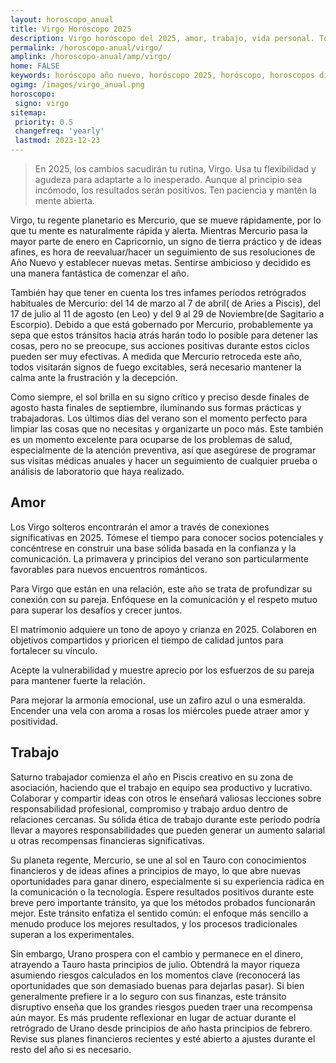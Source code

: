 ```yaml
---
layout: horoscopo_anual
title: Virgo Horóscopo 2025 
description: Virgo horóscopo del 2025, amor, trabajo, vida personal. Todas las predicciones para Virgo 2025 gratis. Disfruta este año nuevo.
permalink: /horoscopo-anual/virgo/
amplink: /horoscopo-anual/amp/virgo/
home: FALSE
keywords: horóscopo año nuevo, horóscopo 2025, horóscopo, horoscopos diarios gratis del dia de hoy, horóscopo diario gratis,horóscopo ano nuevo 2025, horóscopo esperanza gracia, horoscopo Virgo 2025, horoscop, horóscopos gratis, horoscopo Virgo, horoscopo Virgo 2025 gratis, Tarot, Astrologia, Zodíaco, Virgo, horoscopo gratis,tarot en femenino,videncia gratuita,horoscopos gratuitos,horóscopos, astrologia,videncia gratis
ogimg: /images/virgo_anual.png
horoscopo:
 signo: virgo
sitemap:
 priority: 0.5
 changefreq: 'yearly'
 lastmod: 2023-12-23
---
```





> En 2025, los cambios sacudirán tu rutina, Virgo. Usa tu flexibilidad y agudeza para adaptarte a lo inesperado. Aunque al principio sea incómodo, los resultados serán positivos. Ten paciencia y mantén la mente abierta.


Virgo, tu regente planetario es Mercurio, que se mueve rápidamente, por lo que tu mente es naturalmente rápida y alerta. Mientras Mercurio pasa la mayor parte de enero en Capricornio, un signo de tierra práctico y de ideas afines, es hora de reevaluar/hacer un seguimiento de sus resoluciones de Año Nuevo y establecer nuevas metas. Sentirse ambicioso y decidido es una manera fantástica de comenzar el año.

También hay que tener en cuenta los tres infames períodos retrógrados habituales de Mercurio: del 14 de marzo al 7 de abril( de Aries a Piscis), del 17 de julio al 11 de agosto (en Leo) y del 9 al 29 de Noviembre(de Sagitario a Escorpio). Debido a que está gobernado por Mercurio, probablemente ya sepa que estos tránsitos hacia atrás harán todo lo posible para detener las cosas, pero no se preocupe, sus acciones positivas durante estos ciclos pueden ser muy efectivas. A medida que Mercurio retroceda este año, todos visitarán signos de fuego excitables, será necesario mantener la calma ante la frustración y la decepción.

Como siempre, el sol brilla en su signo crítico y preciso desde finales de agosto hasta finales de septiembre, iluminando sus formas prácticas y trabajadoras. Los últimos días del verano son el momento perfecto para limpiar las cosas que no necesitas y organizarte un poco más. Este también es un momento excelente para ocuparse de los problemas de salud, especialmente de la atención preventiva, así que asegúrese de programar sus visitas médicas anuales y hacer un seguimiento de cualquier prueba o análisis de laboratorio que haya realizado.

## Amor

Los Virgo solteros encontrarán el amor a través de conexiones significativas en 2025. Tómese el tiempo para conocer socios potenciales y concéntrese en construir una base sólida basada en la confianza y la comunicación. La primavera y principios del verano son particularmente favorables para nuevos encuentros románticos.

Para Virgo que están en una relación, este año se trata de profundizar su conexión con su pareja. Enfóquese en la comunicación y el respeto mutuo para superar los desafíos y crecer juntos.

El matrimonio adquiere un tono de apoyo y crianza en 2025. Colaboren en objetivos compartidos y prioricen el tiempo de calidad juntos para fortalecer su vínculo.

Acepte la vulnerabilidad y muestre aprecio por los esfuerzos de su pareja para mantener fuerte la relación.

Para mejorar la armonía emocional, use un zafiro azul o una esmeralda. Encender una vela con aroma a rosas los miércoles puede atraer amor y positividad.

## Trabajo

Saturno trabajador comienza el año en Piscis creativo en su zona de asociación, haciendo que el trabajo en equipo sea productivo y lucrativo. Colaborar y compartir ideas con otros le enseñará valiosas lecciones sobre responsabilidad profesional, compromiso y trabajo arduo dentro de relaciones cercanas. Su sólida ética de trabajo durante este período podría llevar a mayores responsabilidades que pueden generar un aumento salarial u otras recompensas financieras significativas.

Su planeta regente, Mercurio, se une al sol en Tauro con conocimientos financieros y de ideas afines a principios de mayo, lo que abre nuevas oportunidades para ganar dinero, especialmente si su experiencia radica en la comunicación o la tecnología. Espere resultados positivos durante este breve pero importante tránsito, ya que los métodos probados funcionarán mejor. Este tránsito enfatiza el sentido común: el enfoque más sencillo a menudo produce los mejores resultados, y los procesos tradicionales superan a los experimentales.

Sin embargo, Urano prospera con el cambio y permanece en el dinero, atrayendo a Tauro hasta principios de julio. Obtendrá la mayor riqueza asumiendo riesgos calculados en los momentos clave (reconocerá las oportunidades que son demasiado buenas para dejarlas pasar). Si bien generalmente prefiere ir a lo seguro con sus finanzas, este tránsito disruptivo enseña que los grandes riesgos pueden traer una recompensa aún mayor. Es más prudente reflexionar en lugar de actuar durante el retrógrado de Urano desde principios de año hasta principios de febrero. Revise sus planes financieros recientes y esté abierto a ajustes durante el resto del año si es necesario.
